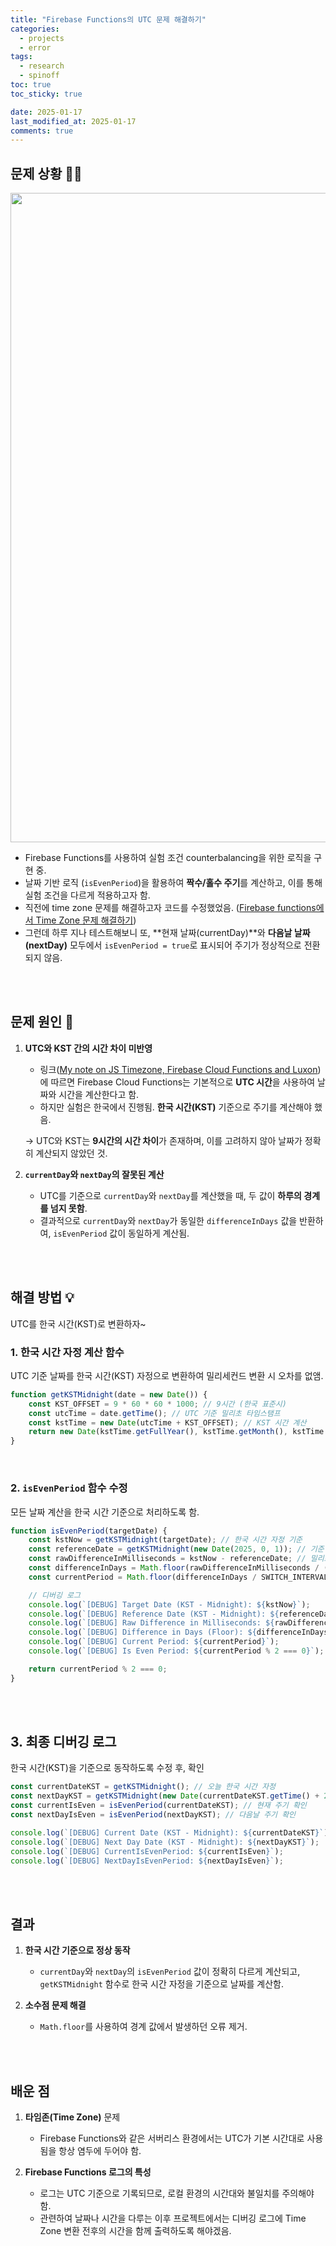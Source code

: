 ```yaml
---
title: "Firebase Functions의 UTC 문제 해결하기"
categories:
  - projects
  - error
tags:
  - research
  - spinoff
toc: true
toc_sticky: true

date: 2025-01-17
last_modified_at: 2025-01-17
comments: true
---
```


## 문제 상황 😵‍💫
<div style="text-align: center;">
<img width="1039" alt="Image" src="https://github.com/user-attachments/assets/6936a92b-f1a9-48ac-a3f6-71346fd70d03" />
</div>

- Firebase Functions를 사용하여 실험 조건 counterbalancing을 위한 로직을 구현 중.
- 날짜 기반 로직 (`isEvenPeriod`)을 활용하여 **짝수/홀수 주기**를 계산하고, 이를 통해 실험 조건을 다르게 적용하고자 함.
- 직전에 time zone 문제를 해결하고자 코드를 수정했었음. ([Firebase functions에서 Time Zone 문제 해결하기](https://clr4takeoff.github.io/projects/error/Firebase-functions%EC%97%90%EC%84%9C-Time-Zone-%EB%AC%B8%EC%A0%9C-%ED%95%B4%EA%B2%B0%ED%95%98%EA%B8%B0/))
- 그런데 하루 지나 테스트해보니 또, **현재 날짜(currentDay)**와 **다음날 날짜(nextDay)** 모두에서 `isEvenPeriod = true`로 표시되어 주기가 정상적으로 전환되지 않음.

<br><br>

## 문제 원인 🤔

1. **UTC와 KST 간의 시간 차이 미반영**

   - 링크([My note on JS Timezone, Firebase Cloud Functions and Luxon](https://dev.to/gie3d/my-note-on-js-timezone-firebase-cloud-functions-and-luxon-4cnc))에 따르면 Firebase Cloud Functions는 기본적으로 **UTC 시간**을 사용하여 날짜와 시간을 계산한다고 함.
   - 하지만 실험은 한국에서 진행됨. **한국 시간(KST)** 기준으로 주기를 계산해야 했음.
  
   -> UTC와 KST는 **9시간의 시간 차이**가 존재하며, 이를 고려하지 않아 날짜가 정확히 계산되지 않았던 것.

2. **`currentDay`와 `nextDay`의 잘못된 계산**
   - UTC를 기준으로 `currentDay`와 `nextDay`를 계산했을 때, 두 값이 **하루의 경계를 넘지 못함**.
   - 결과적으로 `currentDay`와 `nextDay`가 동일한 `differenceInDays` 값을 반환하여, `isEvenPeriod` 값이 동일하게 계산됨.


<br><br>

## 해결 방법 💡

UTC를 한국 시간(KST)로 변환하자~

### 1. 한국 시간 자정 계산 함수
UTC 기준 날짜를 한국 시간(KST) 자정으로 변환하여 밀리세컨드 변환 시 오차를 없앰.

```javascript
function getKSTMidnight(date = new Date()) {
    const KST_OFFSET = 9 * 60 * 60 * 1000; // 9시간 (한국 표준시)
    const utcTime = date.getTime(); // UTC 기준 밀리초 타임스탬프
    const kstTime = new Date(utcTime + KST_OFFSET); // KST 시간 계산
    return new Date(kstTime.getFullYear(), kstTime.getMonth(), kstTime.getDate()); // KST 자정으로 고정
}
```
<br>

### 2. `isEvenPeriod` 함수 수정
모든 날짜 계산을 한국 시간 기준으로 처리하도록 함.
<br>

```javascript
function isEvenPeriod(targetDate) {
    const kstNow = getKSTMidnight(targetDate); // 한국 시간 자정 기준
    const referenceDate = getKSTMidnight(new Date(2025, 0, 1)); // 기준 날짜 (KST 자정)
    const rawDifferenceInMilliseconds = kstNow - referenceDate; // 밀리초 차이 계산
    const differenceInDays = Math.floor(rawDifferenceInMilliseconds / (1000 * 60 * 60 * 24));
    const currentPeriod = Math.floor(differenceInDays / SWITCH_INTERVAL_DAYS);

    // 디버깅 로그
    console.log(`[DEBUG] Target Date (KST - Midnight): ${kstNow}`);
    console.log(`[DEBUG] Reference Date (KST - Midnight): ${referenceDate}`);
    console.log(`[DEBUG] Raw Difference in Milliseconds: ${rawDifferenceInMilliseconds}`);
    console.log(`[DEBUG] Difference in Days (Floor): ${differenceInDays}`);
    console.log(`[DEBUG] Current Period: ${currentPeriod}`);
    console.log(`[DEBUG] Is Even Period: ${currentPeriod % 2 === 0}`);

    return currentPeriod % 2 === 0;
}
```


<br><br>

## 3. 최종 디버깅 로그
한국 시간(KST)을 기준으로 동작하도록 수정 후, 확인

```javascript
const currentDateKST = getKSTMidnight(); // 오늘 한국 시간 자정
const nextDayKST = getKSTMidnight(new Date(currentDateKST.getTime() + 24 * 60 * 60 * 1000)); // 내일 한국 시간 자정
const currentIsEven = isEvenPeriod(currentDateKST); // 현재 주기 확인
const nextDayIsEven = isEvenPeriod(nextDayKST); // 다음날 주기 확인

console.log(`[DEBUG] Current Date (KST - Midnight): ${currentDateKST}`);
console.log(`[DEBUG] Next Day Date (KST - Midnight): ${nextDayKST}`);
console.log(`[DEBUG] CurrentIsEvenPeriod: ${currentIsEven}`);
console.log(`[DEBUG] NextDayIsEvenPeriod: ${nextDayIsEven}`);
```

<br><br>

## 결과

1. **한국 시간 기준으로 정상 동작**
   - `currentDay`와 `nextDay`의 `isEvenPeriod` 값이 정확히 다르게 계산되고, `getKSTMidnight` 함수로 한국 시간 자정을 기준으로 날짜를 계산함.

2. **소수점 문제 해결**
   - `Math.floor`를 사용하여 경계 값에서 발생하던 오류 제거.


<br><br>

## 배운 점

1. **타임존(Time Zone)** 문제
   - Firebase Functions와 같은 서버리스 환경에서는 UTC가 기본 시간대로 사용됨을 항상 염두에 두어야 함.

3. **Firebase Functions 로그의 특성**
   - 로그는 UTC 기준으로 기록되므로, 로컬 환경의 시간대와 불일치를 주의해야 함.
   - 관련하여 날짜나 시간을 다루는 이후 프로젝트에서는 디버깅 로그에 Time Zone 변환 전후의 시간을 함께 출력하도록 해야겠음.
